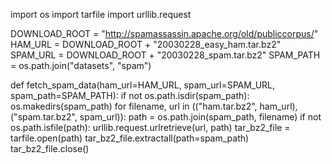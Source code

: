 import os
import tarfile
import urllib.request

DOWNLOAD_ROOT = "http://spamassassin.apache.org/old/publiccorpus/"
HAM_URL = DOWNLOAD_ROOT + "20030228_easy_ham.tar.bz2"
SPAM_URL = DOWNLOAD_ROOT + "20030228_spam.tar.bz2"
SPAM_PATH = os.path.join("datasets", "spam")

def fetch_spam_data(ham_url=HAM_URL, spam_url=SPAM_URL, spam_path=SPAM_PATH):
    if not os.path.isdir(spam_path):
        os.makedirs(spam_path)
    for filename, url in (("ham.tar.bz2", ham_url), ("spam.tar.bz2", spam_url)):
        path = os.path.join(spam_path, filename)
        if not os.path.isfile(path):
            urllib.request.urlretrieve(url, path)
        tar_bz2_file = tarfile.open(path)
        tar_bz2_file.extractall(path=spam_path)
        tar_bz2_file.close()
